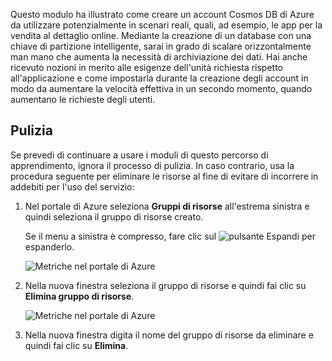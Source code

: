 Questo modulo ha illustrato come creare un account Cosmos DB di Azure da utilizzare potenzialmente in scenari reali, quali, ad esempio, le app per la vendita al dettaglio online. Mediante la creazione di un database con una chiave di partizione intelligente, sarai in grado di scalare orizzontalmente man mano che aumenta la necessità di archiviazione dei dati. Hai anche ricevuto nozioni in merito alle esigenze dell'unità richiesta rispetto all'applicazione e come impostarla durante la creazione degli account in modo da aumentare la velocità effettiva in un secondo momento, quando aumentano le richieste degli utenti.

## <a name="cleanup"></a>Pulizia

Se prevedi di continuare a usare i moduli di questo percorso di apprendimento, ignora il processo di pulizia. In caso contrario, usa la procedura seguente per eliminare le risorse al fine di evitare di incorrere in addebiti per l'uso del servizio:

1. Nel portale di Azure seleziona **Gruppi di risorse** all'estrema sinistra e quindi seleziona il gruppo di risorse creato.  

    Se il menu a sinistra è compresso, fare clic sul ![pulsante Espandi](../media-draft/6-expand.png) per espanderlo.

   ![Metriche nel portale di Azure](../media-draft/6-resources-select.png)

1. Nella nuova finestra seleziona il gruppo di risorse e quindi fai clic su **Elimina gruppo di risorse**.

   ![Metriche nel portale di Azure](../media-draft/6-delete-resources.png)

1. Nella nuova finestra digita il nome del gruppo di risorse da eliminare e quindi fai clic su **Elimina**.

